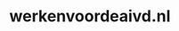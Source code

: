 ---
layout: post
title:  "werkenvoordeaivd.nl"
internal_url:  "/dutchgov/werkenvoordeaivd.nl.html"
categories: dutchgov
---